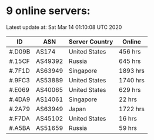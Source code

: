 # 9 online servers:

Latest update at: Sat Mar 14 01:10:08 UTC 2020

| ID | ASN | Server Country | Online |
| -- | --- | -------------- | ------ |
| #.D09B | AS174 | United States | 456 hrs |
| #.15CF | AS49392 | Russia | 645 hrs |
| #.7F1D | AS63949 | Singapore | 1893 hrs |
| #.9FC3 | AS53889 | United States | 1740 hrs |
| #.E069 | AS40065 | United States | 629 hrs |
| #.4DA9 | AS14061 | Singapore | 22 hrs |
| #.2A79 | AS63949 | Japan | 1722 hrs |
| #.F7DA | AS45102 | United States | 16 hrs |
| #.A5BA | AS51659 | Russia | 59 hrs |


